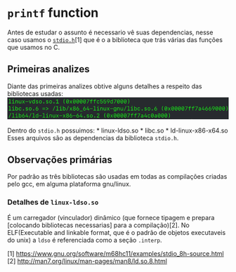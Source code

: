 # `printf` function

Antes de estudar o assunto é necessario vê suas dependencias, nesse caso usamos o [`stdio.h`](http://man7.org/linux/man-pages/man3/stdio.3.html)[1] que é o a biblioteca que trás várias das funções que usamos no C.

## Primeiras analizes

Diante das primeiras analizes obtive alguns detalhes a respeito das bibliotecas usadas:
![Ldd print the dependencies](https://raw.githubusercontent.com/Jul10l1r4/Testes-de-disassembly/master/printf/img/ldd1.png)

Dentro do `stdio.h` possuimos:
    *   linux-ldso.so
    *   libc.so
    *   ld-linux-x86-x64.so
Esses arquivos são as dependencias da biblioteca `stdio.h`.

## Observações primárias
Por padrão as três bibliotecas são usadas em todas as compilações criadas pelo gcc, em alguma
plataforma gnu/linux.

### Detalhes de `linux-ldso.so`
É um carregador (vinculador) dinâmico (que fornece tipagem e prepara [colocando bibliotecas necessarias] para a compilação)[2]. No ELF(Executable and linkable format, que é o padrão de objetos executaveis do unix) a `ldso` é referenciada como a seção `.interp`.



[1] https://www.gnu.org/software/m68hc11/examples/stdio_8h-source.html
[2] http://man7.org/linux/man-pages/man8/ld.so.8.html

